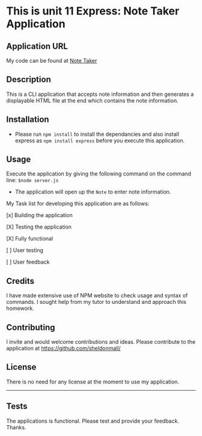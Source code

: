 # This is unit 11 Express: Note Taker Application

## Application URL

My code can be found at [Note Taker](https://sheldonmall.github.io/note-taker/) 

<!-- ![Note Taker](./Notes.png) -->

## Description

This is a CLI application that accepts note information and then generates a displayable HTML file at the end which contains the note information.

## Installation

* Please run `npm install` to install the dependancies and also install express as `npm install express` before you execute this application.

## Usage 

Execute the application by giving the following command on the command line:
`$node server.js`

* The application will open up the `Note` to enter note information.


My Task list for developing this application are as follows:

[x] Building the application

[X] Testing the application 

[X] Fully functional

[ ] User testing

[ ] User feedback 


## Credits

I have made extensive use of NPM website to check usage and syntax of commands. I sought help from my tutor to understand and approach this homework. 

## Contributing

I invite and would welcome contributions and ideas. Please contribute to the application at https://github.com/sheldonmall/

## License

There is no need for any license at the moment to use my application.

---

## Tests

The applications is functional. Please test and provide your feedback. Thanks.
